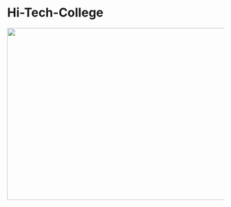 # Hi-Tech-College

<img src="https://archive.nptel.ac.in/content/college_assets/college_logo/4356_logo.png" width="800" height="400">
